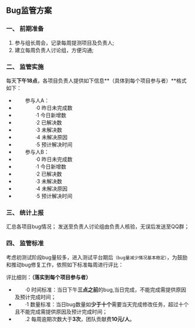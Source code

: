 ## Bug监管方案


### 一、   前期准备
1.  参与组长周会，记录每周提测项目及负责人;
2.  建立每周负责人讨论组，方便沟通;

### 二、   监管实施
  每天**下午18点**，各项目负责人提供如下信息**（具体到每个项目参与者）**格式如下：
 * &emsp;&emsp;参与人A：
 * &emsp;&emsp;&emsp;&emsp;·0 昨日未完成数
 * &emsp;&emsp;&emsp;&emsp;·1 今日新增数
 * &emsp;&emsp;&emsp;&emsp;·2 已解决数
 * &emsp;&emsp;&emsp;&emsp;·3 未解决数
 * &emsp;&emsp;&emsp;&emsp;·4 未解决原因
 * &emsp;&emsp;&emsp;&emsp;·5 预计解决时间
 * &emsp;&emsp;参与人B：
 * &emsp;&emsp;&emsp;&emsp;·0 昨日未完成数
 * &emsp;&emsp;&emsp;&emsp;·1 今日新增数
 * &emsp;&emsp;&emsp;&emsp;·2 已解决数
 * &emsp;&emsp;&emsp;&emsp;·3 未解决数
 * &emsp;&emsp;&emsp;&emsp;·4 未解决原因
 * &emsp;&emsp;&emsp;&emsp;·5 预计解决时间


### 三、   统计上报
  汇总各项目bug情况；
  发送至负责人讨论组由负责人核验，无误后发送至QQ群；

### 四、   监管标准
  考虑初测试阶段bug量较多，进入测试平台期后`（bug量减少情况基本稳定）`，为鼓励和推动bug修复工作，依照如下标准每周进行评比：

  评比细则：**（落实到每个项目参与者）**
 * &emsp;&emsp;·0 时间标准：当日下午**三点之前**的bug,当日完成，不能完成需提供原因及预计完成时间；
 * &emsp;&emsp;·1 数量标准：当日bug数量如**少于十个**需要当天完成修改任务，超过十个且不能完成需提供原因及预计完成时间；
 * &emsp;&emsp;.2 每周逾期次数大于**3次**，团队贡献费**10元/人**。
